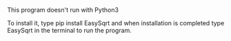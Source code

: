 This program doesn't run with Python3

To install it, type pip install EasySqrt and when installation is completed type EasySqrt in the terminal to run the program.

